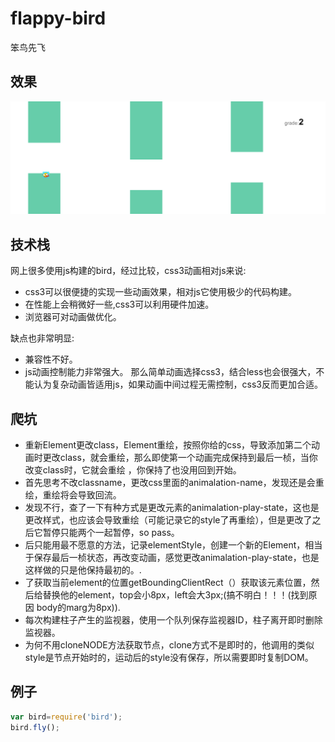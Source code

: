 # flappy-bird
笨鸟先飞
## 效果
![](https://github.com/takeern/flappy-bird/blob/master/bird/flybird.png)
## 技术栈
网上很多使用js构建的bird，经过比较，css3动画相对js来说:

- css3可以很便捷的实现一些动画效果，相对js它使用极少的代码构建。
- 在性能上会稍微好一些,css3可以利用硬件加速。
- 浏览器可对动画做优化。
 
缺点也非常明显:

 - 兼容性不好。
 - js动画控制能力非常强大。
 那么简单动画选择css3，结合less也会很强大，不能认为复杂动画皆适用js，如果动画中间过程无需控制，css3反而更加合适。
 
## 爬坑

 - 重新Element更改class，Element重绘，按照你给的css，导致添加第二个动画时更改class，就会重绘，那么即使第一个动画完成保持到最后一桢，当你改变class时，它就会重绘 ，你保持了也没用回到开始。
  - 首先思考不改classname，更改css里面的animalation-name，发现还是会重绘，重绘将会导致回流。
  - 发现不行，查了一下有种方式是更改元素的animalation-play-state，这也是更改样式，也应该会导致重绘（可能记录它的style了再重绘），但是更改了之后它暂停只能两个一起暂停，so pass。
  - 后只能用最不愿意的方法，记录elementStyle，创建一个新的Element，相当于保存最后一桢状态，再改变动画，感觉更改animalation-play-state，也是这样做的只是他保持最初的。.
  - 了获取当前element的位置getBoundingClientRect（）获取该元素位置，然后给替换他的element，top会小8px，left会大3px;(搞不明白！！！(找到原因 body的marg为8px)).
 - 每次构建柱子产生的监视器，使用一个队列保存监视器ID，柱子离开即时删除监视器。
 - 为何不用cloneNODE方法获取节点，clone方式不是即时的，他调用的类似style是节点开始时的，运动后的style没有保存，所以需要即时复制DOM。
 
## 例子

```JavaScript
var bird=require('bird');
bird.fly();
```


